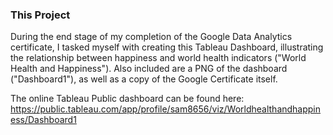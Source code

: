 ### This Project
During the end stage of my completion of the Google Data Analytics certificate, I tasked myself with creating this Tableau Dashboard, illustrating the relationship between happiness and world health indicators ("World Health and Happiness"). Also included are a PNG of the dashboard ("Dashboard1"), as well as a copy of the Google Certificate itself. 

The online Tableau Public dashboard can be found here:
https://public.tableau.com/app/profile/sam8656/viz/Worldhealthandhappiness/Dashboard1
